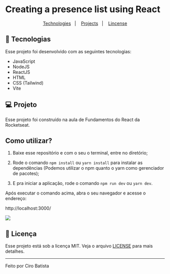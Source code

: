 # Creating a presence list using React

<p align="center">
  <a href="#-tecnologias">Technologies</a>&nbsp;&nbsp;&nbsp;|&nbsp;&nbsp;&nbsp;
  <a href="#-projeto">Projects</a>&nbsp;&nbsp;&nbsp;|&nbsp;&nbsp;&nbsp;
  <a href="#memo-licença">Lincense</a>
</p>

## 🚀 Tecnologias

Esse projeto foi desenvolvido com as seguintes tecnologias:

- JavaScript
- NodeJS
- ReactJS
- HTML
- CSS (Tailwind)
- Vite

## 💻 Projeto

Esse projeto foi construído na aula de Fundamentos do React da Rocketseat.

## Como utilizar?

1. Baixe esse repositório e com o seu o terminal, entre no diretório;

2. Rode o comando `npm install` ou `yarn install` para instalar as dependências (Podemos utilizar o npm quanto o yarn como gerenciador de pacotes);

3. E pra iniciar a aplicação, rode o comando `npm run dev` ou `yarn dev`.

Após executar o comando acima, abra o seu navegador e acesse o endereço:

http://localhost:3000/

<img src="https://github.com/Ciro-TI-System/AttendanceList/blob/50c89dad5864431f14d1020b440292a8aaded2d3/ReactApp.jpg"/>

## :memo: Licença

Esse projeto está sob a licença MIT. Veja o arquivo [LICENSE](.github/LICENSE.md) para mais detalhes.

---

Feito por Ciro Batista
